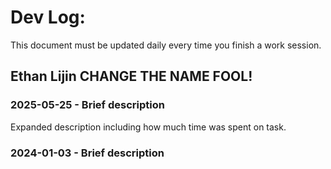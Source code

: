 # Dev Log:

This document must be updated daily every time you finish a work session.

## Ethan Lijin CHANGE THE NAME FOOL!

### 2025-05-25 - Brief description
Expanded description including how much time was spent on task.

### 2024-01-03 - Brief description
